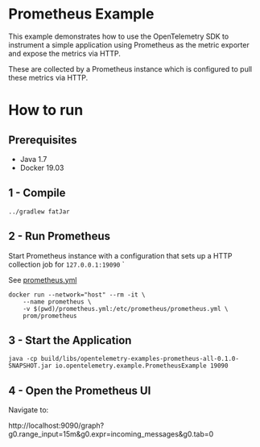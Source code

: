 # Prometheus Example

This example demonstrates how to use the OpenTelemetry SDK 
to instrument a simple application using Prometheus as the metric exporter and expose the metrics via HTTP. 

These are collected by a Prometheus instance which is configured to pull these metrics via HTTP. 

# How to run

## Prerequisites
* Java 1.7
* Docker 19.03

## 1 - Compile 
```shell script
../gradlew fatJar
```
## 2 - Run Prometheus

Start Prometheus instance with a configuration that sets up a HTTP collection job for  ```127.0.0.1:19090```
`

See [prometheus.yml](prometheus.yml)

```shell script
docker run --network="host" --rm -it \
    --name prometheus \
    -v $(pwd)/prometheus.yml:/etc/prometheus/prometheus.yml \
    prom/prometheus 

```

## 3 - Start the Application
```shell script
java -cp build/libs/opentelemetry-examples-prometheus-all-0.1.0-SNAPSHOT.jar io.opentelemetry.example.PrometheusExample 19090
```
## 4 - Open the Prometheus UI

Navigate to:

http://localhost:9090/graph?g0.range_input=15m&g0.expr=incoming_messages&g0.tab=0


